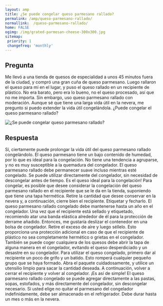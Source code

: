 ```yaml
---
layout: amp
title: ¿Se puede congelar queso parmesano rallado?  
permalink: /amp/queso-parmesano-rallado/
normallink:  /queso-parmesano-rallado/
home: FALSE
ogimg: /img/grated-parmesan-cheese-300x300.jpg
sitemap:
 priority: 1
 changefreq: 'monthly'
---
```




## Pregunta

Me llevó a una tienda de quesos de especialidad a unos 45 minutos fuera de la ciudad, y compró una gran cuña de queso parmesano. Luego rallaron el queso para mí en el lugar, y puso el queso rallado en un recipiente de plástico. No era barato, pero era lo bueno, no el queso procesado, así que no me importa. Sin embargo, uso queso parmesano rallado con moderación. Aunque sé que tiene una larga vida útil en la nevera, me pregunto si puedo extender la vida útil congelándola. ¿Puede congelar el queso parmesano rallado?


![¿Se puede congelar queso parmesano rallado?](https://sepuedecongelar.com/img/grated-parmesan-cheese-300x300.jpg "¿Se puede congelar queso parmesano rallado?" )


## Respuesta

Sí, ciertamente puede prolongar la vida útil del queso parmesano rallado congelándolo. El queso parmesano tiene un bajo contenido de humedad, por lo que es ideal para la congelación. No tiene una tendencia a agruparse, y no es muy susceptible a la quemadura del congelador. El queso parmesano rallado debe permanecer suave incluso mientras esté congelado. Se puede utilizar directamente del congelador, sin necesidad de descongelar antes de tiempo. Es el queso ideal para la congelación!
Para congelar, es posible que desee considerar la congelación del queso parmesano rallado en el recipiente que se le da en la tienda, suponiendo que tiene una tapa hermética. Retire la cantidad que desee conservar en la nevera y, a continuación, cierre bien el recipiente. Etiquetar y fecharlo. El queso parmesano rallado congelado debe mantenerse hasta un año en el congelador.
Una vez que el recipiente está sellado y etiquetado, recomiendo atar una banda elástica alrededor de él para la protección de derrame añadido. Entonces, me gustaría deslizar el contenedor en una bolsa de congelador. Retire el exceso de aire y luego séllelo. Esto proporciona una protección adicional en caso de que el recipiente de plástico no sea completamente hermético o grietas en el congelador. También se puede coger cualquiera de los quesos debe abrir la tapa de alguna manera en el congelador, evitando el queso desperdiciado y un desastre en su congelador.
Para utilizar el queso congelado, primero dar al recipiente un poco de grifo y un batido. Esto romperá cualquier pequeño grupo que se haya formado. Abra el paquete cuidadosamente, y utilice un utensilio limpio para sacar la cantidad deseada. A continuación, volver a cerrar el recipiente y volver al congelador. ¡Es así de simple! El queso parmesano rallado congelado se puede agregar directamente a las pastas, sopas, estofados, y más directamente del congelador, sin descongelar necesario. Si usted elige no quitar el parmesano del congelador indefinidamente, debe ser almacenado en el refrigerador. Debe durar hasta un mes o más en la nevera.
